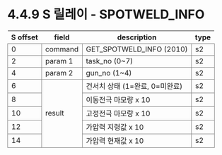 ﻿# 4.4.9 S 릴레이 - SPOTWELD_INFO

<style type="text/css">
table  {border-collapse:collapse;}
td {border-color:gray;border-style:solid;border-width:1px;}
.grayed {background-color:lightgray;}
</style>

<table class="tg">
<thead>
	<tr>
		<th>S offset</th>
		<th>field</th>
		<th>description</th>
		<th>type</th>
	</tr>
</thead>

<tbody>
	<tr>
		<td>0</td>
		<td>command</td>
		<td>GET_SPOTWELD_INFO (2010)</td>
		<td>s2</td>
	</tr>
	<tr>
		<td>2</td>
		<td>param 1</td>
		<td>task_no (0~7)</td>
		<td>s2</td>
	</tr>
	<tr>
		<td>4</td>
		<td>param 2</td>
		<td>gun_no (1~4)</td>
		<td>s2</td>
	</tr>
	<tr>
		<td>6</td>
		<td rowspan=5>result</td>
		<td>건서치 상태 (1=완료, 0=미완료)</td>
		<td>s2</td>
	</tr>
	<tr>
		<td>8</td>
		<td>이동전극 마모량 x 10</td>
		<td>s2</td>
	</tr>
	<tr>
		<td>10</td>
		<td>고정전극 마모량 x 10</td>
		<td>s2</td>
	</tr>
	<tr>
		<td>12</td>
		<td>가압력 지령값 x 10</td>
		<td>s2</td>
	</tr>
	<tr>
		<td>14</td>
		<td>가압력 현재값 x 10</td>
		<td>s2</td>
	</tr>
</tbody>
</table>